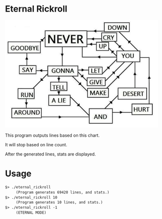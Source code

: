 # Eternal Rickroll

![](god%27s%20will.png)

This program outputs lines based on this chart.

It will stop based on line count.

After the generated lines, stats are displayed.

# Usage

```txt
$> ./eternal_rickroll
     (Program generates 69420 lines, and stats.)
$> ./eternal_rickroll 10
     (Program generates 10 lines, and stats.)
$> ./eternal_rickroll -1
     (ETERNAL MODE)
```